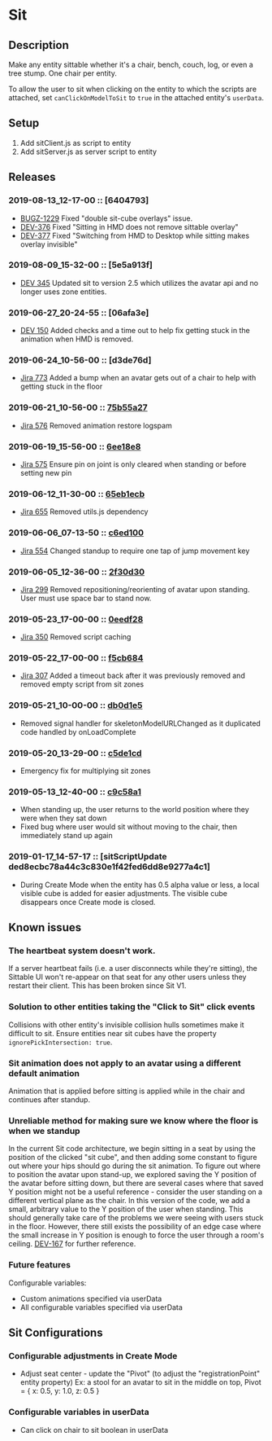 # Sit
## Description
Make any entity sittable whether it's a chair, bench, couch, log, or even a tree stump. One chair per entity.

To allow the user to sit when clicking on the entity to which the scripts are attached, set `canClickOnModelToSit` to `true` in the attached entity's `userData`. 

## Setup
1. Add sitClient.js as script to entity
2. Add sitServer.js as server script to entity

## Releases
### 2019-08-13_12-17-00 :: [6404793]
- [BUGZ-1229](https://highfidelity.atlassian.net/browse/BUGZ-1229) Fixed "double sit-cube overlays" issue.
- [DEV-376](https://highfidelity.atlassian.net/browse/DEV-376) Fixed "Sitting in HMD does not remove sittable overlay"
- [DEV-377](https://highfidelity.atlassian.net/browse/DEV-377) Fixed "Switching from HMD to Desktop while sitting makes overlay invisible"

### 2019-08-09_15-32-00 :: [5e5a913f]
- [DEV 345](https://highfidelity.atlassian.net/browse/DEV-345) Updated sit to version 2.5 which utilizes the avatar api and no longer uses zone entities.

### 2019-06-27_20-24-55 :: [06afa3e]
- [DEV 150](https://highfidelity.atlassian.net/browse/DEV-150) Added checks and a time out to help fix getting stuck in the animation when HMD is removed.

### 2019-06-24_10-56-00 :: [d3de76d]
- [Jira 773](https://highfidelity.atlassian.net/browse/BUGZ-773) Added a bump when an avatar gets out of a chair to help with getting stuck in the floor

### 2019-06-21_10-56-00 :: [75b55a27](https://github.com/highfidelity/hifi-content/pull/392/commits/75b55a27)
- [Jira 576](https://highfidelity.atlassian.net/browse/BUGZ-576) Removed animation restore logspam

### 2019-06-19_15-56-00 :: [6ee18e8](https://github.com/highfidelity/hifi-content/pull/392/commits/6ee18e8)
- [Jira 575](https://highfidelity.atlassian.net/browse/BUGZ-575) Ensure pin on joint is only cleared when standing or before setting new pin

### 2019-06-12_11-30-00 :: [65eb1ecb](https://github.com/highfidelity/hifi-content/pull/392/commits/65eb1ecb)
- [Jira 655](https://highfidelity.atlassian.net/browse/BUGZ-655) Removed utils.js dependency

### 2019-06-06_07-13-50 :: [c6ed100](https://github.com/highfidelity/hifi-content/pull/392/commits/c6ed100)
- [Jira 554](https://highfidelity.atlassian.net/browse/BUGZ-554) Changed standup to require one tap of jump movement key 

### 2019-06-05_12-36-00 :: [2f30d30](https://github.com/highfidelity/hifi-content/pull/392/commits/2f30d30)
- [Jira 299](https://highfidelity.atlassian.net/browse/BUGZ-299) Removed repositioning/reorienting of avatar upon standing. User must use space bar to stand now.

### 2019-05-23_17-00-00 :: [0eedf28](https://github.com/highfidelity/hifi-content/pull/392/commits/0eedf28)
- [Jira 350](https://highfidelity.atlassian.net/browse/BUGZ-350) Removed script caching

### 2019-05-22_17-00-00 :: [f5cb684](https://github.com/highfidelity/hifi-content/pull/392/commits/f5cb684)
- [Jira 307](https://highfidelity.atlassian.net/browse/BUGZ-307) Added a timeout back after it was previously removed and removed empty script from sit zones

### 2019-05-21_10-00-00 :: [db0d1e5](https://github.com/highfidelity/hifi-content/pull/392/commits/db0d1e5)
- Removed signal handler for skeletonModelURLChanged as it duplicated code handled by onLoadComplete

### 2019-05-20_13-29-00 :: [c5de1cd](https://github.com/highfidelity/hifi-content/pull/392/commits/c5de1cd)
- Emergency fix for multiplying sit zones

### 2019-05-13_12-40-00 :: [c9c58a1](https://github.com/highfidelity/hifi-content/pull/388/commits/c9c58a1)
- When standing up, the user returns to the world position where they were when they sat down
- Fixed bug where user would sit without moving to the chair, then immediately stand up again

### 2019-01-17_14-57-17 :: [sitScriptUpdate ded8ecbc78a44c3c830e1f42fed6dd8e9277a4c1]
- During Create Mode when the entity has 0.5 alpha value or less, a local visible cube is added for easier adjustments. The visible cube disappears once Create mode is closed.

## Known issues
### The heartbeat system doesn't work.
If a server heartbeat fails (i.e. a user disconnects while they're sitting), the Sittable UI won't re-appear on that seat for any other users unless they restart their client. This has been broken since Sit V1.

### Solution to other entities taking the "Click to Sit" click events
Collisions with other entity's invisible collision hulls sometimes make it difficult to sit. Ensure entities near sit cubes have the property `ignorePickIntersection: true`.

### Sit animation does not apply to an avatar using a different default animation
Animation that is applied before sitting is applied while in the chair and continues after standup.

### Unreliable method for making sure we know where the floor is when we standup
In the current Sit code architecture, we begin sitting in a seat by using the position of the clicked "sit cube", and then adding some constant to figure out where your hips should go during the sit animation. To figure out where to position the avatar upon stand-up, we explored saving the Y position of the avatar before sitting down, but there are several cases where that saved Y position might not be a useful reference - consider the user standing on a different vertical plane as the chair.
In this version of the code, we add a small, arbitrary value to the Y position of the user when standing. This should generally take care of the problems we were seeing with users stuck in the floor. However, there still exists the possibility of an edge case where the small increase in Y position is enough to force the user through a room's ceiling. 
[DEV-167](https://highfidelity.atlassian.net/browse/DEV-167) for further reference.  

### Future features
Configurable variables:
- Custom animations specified via userData
- All configurable variables specified via userData

## Sit Configurations
### Configurable adjustments in Create Mode
- Adjust seat center - update the "Pivot" (to adjust the "registrationPoint" entity property) Ex: a stool for an avatar to sit in the middle on top, Pivot = { x: 0.5, y: 1.0, z: 0.5 }

### Configurable variables in userData
- Can click on chair to sit boolean in userData

